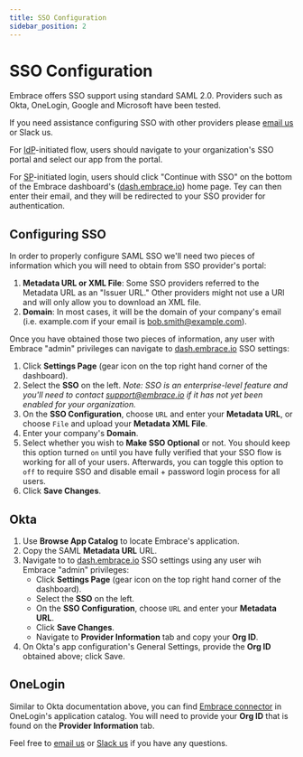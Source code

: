 ```yaml
---
title: SSO Configuration
sidebar_position: 2
---
```


# SSO Configuration

Embrace offers SSO support using standard SAML 2.0. Providers such as Okta, OneLogin, Google and Microsoft have been tested.

If you need assistance configuring SSO with other providers please [email us](mailto:support@embrace.io) or Slack us.

For [IdP](https://www.cloudflare.com/learning/access-management/what-is-an-identity-provider/)-initiated flow, users should navigate to your organization's SSO portal and select our app from the portal. 

For [SP](https://auth0.com/docs/authenticate/single-sign-on/inbound-single-sign-on)-initiated login, users should click "Continue with SSO" on the bottom of the Embrace dashboard's ([dash.embrace.io](https://dash.embrace.io)) home page. Tey can then enter their email, and they will be redirected to your SSO provider for authentication.

## Configuring SSO

In order to properly configure SAML SSO we'll need two pieces of information which you will need to obtain from SSO provider's portal:

1.  **Metadata URL or XML File**: Some SSO providers referred to the Metadata URL as an "Issuer URL." Other providers might not use a URl and will only allow you to download an XML file.
2. **Domain**: In most cases, it will be the domain of your company's email (i.e. example.com if your email is bob.smith@example.com).

Once you have obtained those two pieces of information, any user with Embrace "admin" privileges can navigate to [dash.embrace.io](https://dash.embrace.io) SSO settings:

1. Click **Settings Page** (gear icon on the top right hand corner of the dashboard).
2. Select the **SSO** on the left.
*Note: SSO is an enterprise-level feature and you'll need to contact support@embrace.io if it has not yet been enabled for your organization.*
3. On the **SSO Configuration**, choose `URL` and enter your **Metadata URL**, or choose `File` and upload your **Metadata XML File**.
4. Enter your company's **Domain**.
5. Select whether you wish to **Make SSO Optional** or not. You should keep this option turned `on` until you have fully verified that your SSO flow is working for all of your users. Afterwards, you can toggle this option to `off` to require SSO and disable email + password login process for all users.
5. Click **Save Changes**.

## Okta

1. Use **Browse App Catalog** to locate Embrace's application.
2. Copy the SAML **Metadata URL** URL.
3. Navigate to to [dash.embrace.io](https://dash.embrace.io) SSO settings using any user wih Embrace "admin" privileges:
   - Click **Settings Page** (gear icon on the top right hand corner of the dashboard).
   - Select the **SSO** on the left.
   - On the **SSO Configuration**, choose `URL` and enter your **Metadata URL**.
   - Click **Save Changes**.
   - Navigate to **Provider Information** tab and copy your **Org ID**.
4. On Okta's app configuration's General Settings, provide the **Org ID** obtained above; click Save.

## OneLogin

Similar to Okta documentation above, you can find [Embrace connector](https://www.onelogin.com/connector/embrace_saml) in OneLogin's application catalog. You will need to provide your **Org ID** that is found on the **Provider Information** tab.

Feel free to [email us](mailto:support@embrace.io) or [Slack us](http://community.embrace.io/) if you have any questions.
